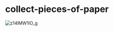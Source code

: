 # collect-pieces-of-paper

![z14lMW1IO_g](https://user-images.githubusercontent.com/46747544/152647542-86f45e22-ebdc-4c20-b762-33da769cf8a3.jpg)
